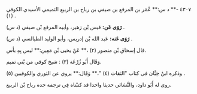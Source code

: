 ٤٣٠٧ -** د س:** عُمَر بن المرقع بن صيفي بن رباح بن الربيع التميمي الأسيدي الكوفي (١) .

**رَوَى عَن:** قيس بْن زهير، وأبيه المرقع بْن صيفي (د س) .

**رَوَى عَنه:** عَبد الله بْن إدريس، وأبو الوليد الطيالسي (د س) .

قال إسحاق بْن منصور (٢) ،** عَنْ يحيى بْن مَعِين:** ليس بِهِ بأس.

وَقَال أَبُو زُرْعَة (٣) : شيخ كوفي من بْني تميم.

وذكره ابنُ حِبَّان في كتاب "الثقات (٤) "،** وَقَال:** يروي عن الثوري والكوفيين (٥) .

روى له أَبُو داود، والنَّسَائي حديثا واحدا قد كتبْناه فِي ترجمة جده رباح بْن الربيع.